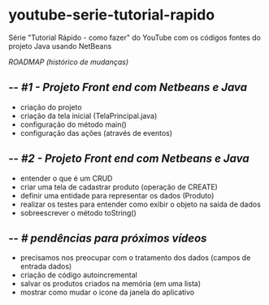 # youtube-serie-tutorial-rapido
Série "Tutorial Rápido - como fazer"  do YouTube com os códigos fontes do projeto Java usando NetBeans


*ROADMAP (histórico de mudanças)*

--
*#1 - Projeto Front end com Netbeans e Java*
--
- criação do projeto
- criação da tela inicial (TelaPrincipal.java)
- configuração do método main()
- configuração das ações (através de eventos)


--
*#2 - Projeto Front end com Netbeans e Java*
--
- entender o que é um CRUD
- criar uma tela de cadastrar produto (operação de CREATE)
- definir uma entidade para representar os dados (Produto)
- realizar os testes para entender como exibir o objeto na saída de dados
- sobreescrever o método toString()

--
*# pendências para próximos vídeos*
--

- precisamos nos preocupar com o tratamento dos dados (campos de entrada dados)
- criação de código autoincremental
- salvar os produtos criados na memória (em uma lista) 
- mostrar como mudar o icone da janela do aplicativo
